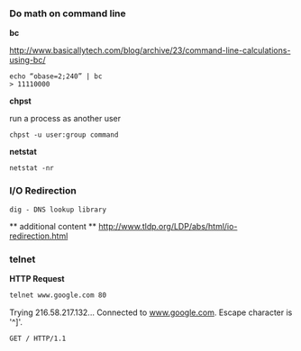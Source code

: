 ### Do math on command line
**bc**

http://www.basicallytech.com/blog/archive/23/command-line-calculations-using-bc/

```
echo “obase=2;240” | bc
> 11110000
```
**chpst**

run a process as another user

```
chpst -u user:group command
```

**netstat**

```
netstat -nr
```

### I/O Redirection

```
dig - DNS lookup library
```

>

>>



** additional content **
http://www.tldp.org/LDP/abs/html/io-redirection.html

### telnet

**HTTP Request**

```bash
telnet www.google.com 80
```

Trying 216.58.217.132...
Connected to www.google.com.
Escape character is '^]'.
```
GET / HTTP/1.1


```
<output>

